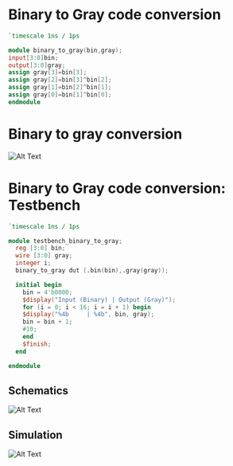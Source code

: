 # Binary to Gray code conversion
```verilog
`timescale 1ns / 1ps

module binary_to_gray(bin,gray);
input[3:0]bin; 
output[3:0]gray; 
assign gray[3]=bin[3];
assign gray[2]=bin[3]^bin[2]; 
assign gray[1]=bin[2]^bin[1]; 
assign gray[0]=bin[1]^bin[0]; 
endmodule
```
# Binary to gray conversion

![Alt Text](https://media.geeksforgeeks.org/wp-content/uploads/20220420085103/Screenshot695-300x191.png)

# Binary to Gray code conversion: Testbench

```verilog
`timescale 1ns / 1ps

module testbench_binary_to_gray;
  reg [3:0] bin;
  wire [3:0] gray;
  integer i;
  binary_to_gray dut (.bin(bin),.gray(gray));

  initial begin
    bin = 4'b0000;
    $display("Input (Binary) | Output (Gray)");
    for (i = 0; i < 16; i = i + 1) begin
    $display("%4b     | %4b", bin, gray);
    bin = bin + 1;
    #10;
    end
    $finish;
  end

endmodule
```

## Schematics
![Alt Text](https://i.ibb.co/g9X3fjc/bin_to_gray.png)

## Simulation
![Alt Text](https://i.ibb.co/hyMRGr6/Bin_to_gray_simu.png)

